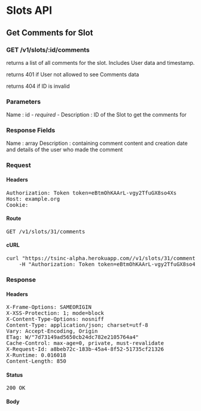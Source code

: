 # Slots API

## Get Comments for Slot

### GET /v1/slots/:id/comments

returns a list of all comments for the slot. Includes User data and timestamp.

returns 401 if User not allowed to see Comments data

returns 404 if ID is invalid

### Parameters

Name : id *- required -*
Description : ID of the Slot to get the comments for


### Response Fields

Name : array
Description : containing comment content and creation date and details of the user who made the comment

### Request

#### Headers

<pre>Authorization: Token token=eBtmOhKAArL-vgy2TfuGX8so4Xs
Host: example.org
Cookie: </pre>

#### Route

<pre>GET /v1/slots/31/comments</pre>

#### cURL

<pre class="request">curl &quot;https://tsinc-alpha.herokuapp.com//v1/slots/31/comments&quot; -X GET \
	-H &quot;Authorization: Token token=eBtmOhKAArL-vgy2TfuGX8so4Xs&quot;</pre>

### Response

#### Headers

<pre>X-Frame-Options: SAMEORIGIN
X-XSS-Protection: 1; mode=block
X-Content-Type-Options: nosniff
Content-Type: application/json; charset=utf-8
Vary: Accept-Encoding, Origin
ETag: W/&quot;7d73149ad5650cb24dc782e2105764a4&quot;
Cache-Control: max-age=0, private, must-revalidate
X-Request-Id: a8beb72c-183b-45a4-8f52-51735cf21326
X-Runtime: 0.016018
Content-Length: 850</pre>

#### Status

<pre>200 OK</pre>

#### Body

```javascript

```
